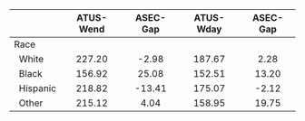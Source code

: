 
|                      |    ATUS-Wend |     ASEC-Gap |    ATUS-Wday |     ASEC-Gap |
| -------------------- | :----------: | :----------: | :----------: | :----------: |
| Race                 |              |              |              |              |
| &nbsp;&nbsp;White    |       227.20 |        -2.98 |       187.67 |         2.28 |
| &nbsp;&nbsp;Black    |       156.92 |        25.08 |       152.51 |        13.20 |
| &nbsp;&nbsp;Hispanic |       218.82 |       -13.41 |       175.07 |        -2.12 |
| &nbsp;&nbsp;Other    |       215.12 |         4.04 |       158.95 |        19.75 |

